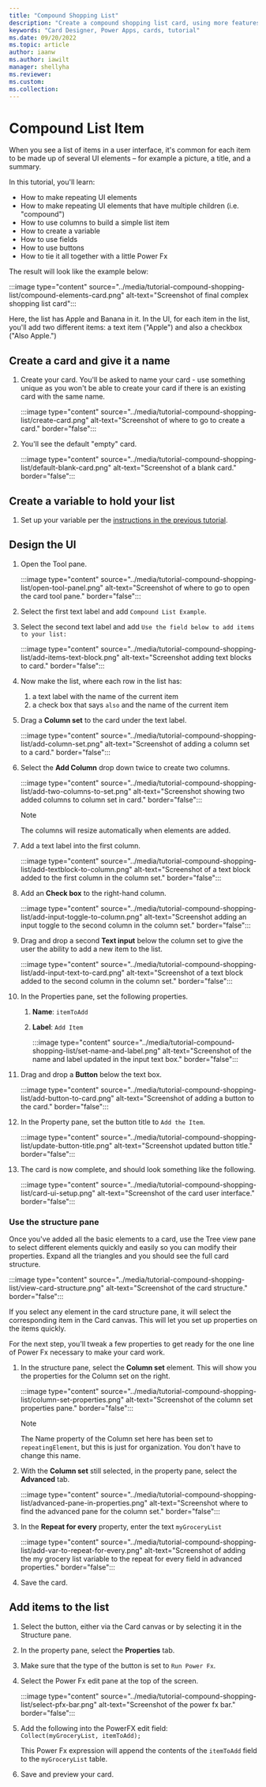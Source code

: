 ```yaml
---
title: "Compound Shopping List"
description: "Create a compound shopping list card, using more features of power cards"
keywords: "Card Designer, Power Apps, cards, tutorial"
ms.date: 09/20/2022
ms.topic: article
author: iaanw
ms.author: iawilt
manager: shellyha
ms.reviewer: 
ms.custom: 
ms.collection: 
---
```


# Compound List Item

When you see a list of items in a user interface, it's common for each item to be made up of several UI elements – for example a picture, a title, and a summary.

In this tutorial, you'll learn:

- How to make repeating UI elements
- How to make repeating UI elements that have multiple children (i.e. "compound")
- How to use columns to build a simple list item
- How to create a variable
- How to use fields
- How to use buttons
- How to tie it all together with a little Power Fx

The result will look like the example below:

:::image type="content" source="../media/tutorial-compound-shopping-list/compound-elements-card.png" alt-text="Screenshot of final complex shopping list card":::

Here, the list has Apple and Banana in it. In the UI, for each item in the list, you'll add two different items: a text item ("Apple") and also a checkbox ("Also Apple.")

## Create a card and give it a name

1. Create your card. You'll be asked to name your card - use something unique as you won't be able to create your card if there is an existing card with the same name.  

   :::image type="content" source="../media/tutorial-compound-shopping-list/create-card.png" alt-text="Screenshot of where to go to create a card." border="false":::

1. You'll see the default "empty" card.

   :::image type="content" source="../media/tutorial-compound-shopping-list/default-blank-card.png" alt-text="Screenshot of a blank card." border="false":::

## Create a variable to hold your list

1. Set up your variable per the [instructions in the previous tutorial](simple-shopping-list.md).

## Design the UI

1. Open the Tool pane.

   :::image type="content" source="../media/tutorial-compound-shopping-list/open-tool-panel.png" alt-text="Screenshot of where to go to open the card tool pane." border="false":::

1. Select the first text label and add `Compound List Example`.

1. Select the second text label and add `Use the field below to add items to your list:`

   :::image type="content" source="../media/tutorial-compound-shopping-list/add-items-text-block.png" alt-text="Screenshot adding text blocks to card." border="false":::

1. Now make the list, where each row in the list has:

   1. a text label with the name of the current item
   1. a check box that says `also` and the name of the current item

1. Drag a **Column set** to the card under the text label.

   :::image type="content" source="../media/tutorial-compound-shopping-list/add-column-set.png" alt-text="Screenshot of adding a column set to a card." border="false":::

1. Select the **Add Column** drop down twice to create two columns.

   :::image type="content" source="../media/tutorial-compound-shopping-list/add-two-columns-to-set.png" alt-text="Screenshot showing two added columns to column set in card." border="false":::

   > [!NOTE]
   > The columns will resize automatically when elements are added.

1. Add a text label into the first column.

   :::image type="content" source="../media/tutorial-compound-shopping-list/add-textblock-to-column.png" alt-text="Screenshot of a text block added to the first column in the column set." border="false":::

1. Add an **Check box** to the right-hand column.

   :::image type="content" source="../media/tutorial-compound-shopping-list/add-input-toggle-to-column.png" alt-text="Screenshot adding an input toggle to the second column in the column set." border="false":::

1. Drag and drop a second **Text input** below the column set to give the user the ability to add a new item to the list.

   :::image type="content" source="../media/tutorial-compound-shopping-list/add-input-text-to-card.png" alt-text="Screenshot of a text block added to the second column in the column set." border="false":::

1. In the Properties pane, set the following properties.

   1. **Name**: `itemToAdd`
   1. **Label**: `Add Item`

      :::image type="content" source="../media/tutorial-compound-shopping-list/set-name-and-label.png" alt-text="Screenshot of the name and label updated in the input text box." border="false":::

1. Drag and drop a **Button** below the text box.

   :::image type="content" source="../media/tutorial-compound-shopping-list/add-button-to-card.png" alt-text="Screenshot of adding a button to the card." border="false":::

1. In the Property pane, set the button title to `Add the Item`.

   :::image type="content" source="../media/tutorial-compound-shopping-list/update-button-title.png" alt-text="Screenshot updated button title." border="false":::

1. The card is now complete, and should look something like the following.

   :::image type="content" source="../media/tutorial-compound-shopping-list/card-ui-setup.png" alt-text="Screenshot of the card user interface." border="false":::

### Use the structure pane

Once you've added all the basic elements to a card, use the Tree view pane to select different elements quickly and easily so you can modify their properties. Expand all the triangles and you should see the full card structure.

:::image type="content" source="../media/tutorial-compound-shopping-list/view-card-structure.png" alt-text="Screenshot of the card structure." border="false":::

If you select any element in the card structure pane, it will select the corresponding item in the Card canvas. This will let you set up properties on the items quickly.

For the next step, you'll tweak a few properties to get ready for the one line of Power Fx necessary to make your card work.

1. In the structure pane, select the **Column set** element. This will show you the properties for the Column set on the right.

   :::image type="content" source="../media/tutorial-compound-shopping-list/column-set-properties.png" alt-text="Screenshot of the column set properties pane." border="false":::

   > [!NOTE]
   > The Name property of the Column set here has been set to `repeatingElement`, but this is just for organization. You don't have to change this name.

1. With the **Column set** still selected, in the property pane, select the **Advanced** tab.

   :::image type="content" source="../media/tutorial-compound-shopping-list/advanced-pane-in-properties.png" alt-text="Screenshot where to find the advanced pane for the column set." border="false":::

1. In the **Repeat for every** property, enter the text `myGroceryList`

   :::image type="content" source="../media/tutorial-compound-shopping-list/add-var-to-repeat-for-every.png" alt-text="Screenshot of adding the my grocery list variable to the repeat for every field in advanced properties." border="false":::

1. Save the card.

## Add items to the list

1. Select the button, either via the Card canvas or by selecting it in the Structure pane.

1. In the property pane, select the **Properties** tab.

1. Make sure that the type of the button is set to `Run Power Fx`.

1. Select the Power Fx edit pane at the top of the screen.

   :::image type="content" source="../media/tutorial-compound-shopping-list/select-pfx-bar.png" alt-text="Screenshot of the power fx bar." border="false":::

1. Add the following into the PowerFX edit field: `Collect(myGroceryList, itemToAdd);`

   This Power Fx expression will append the contents of the `itemToAdd` field to the `myGroceryList` table.

1. Save and preview your card.
